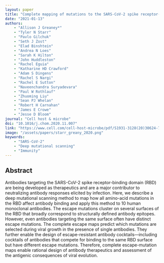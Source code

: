 ```yaml
---
layout: paper
title: "Complete mapping of mutations to the SARS-CoV-2 spike receptor-binding domain that escape antibody recognition"
date: "2021-01-13"
authors: 
    - "Allison J Greaney*"
    - "Tyler N Starr"
    - "Pavlo Gilchuk"
    - "Seth J Zost"
    - "Elad Binshtein"
    - "Andrea N Loes"
    - "Sarah K Hilton"
    - "John Huddleston"
    - "Rachel Eguia"
    - "Katharine HD Crawford"
    - "Adam S Dingens"
    - "Rachel S Nargi"
    - "Rachel E Sutton"
    - "Naveenchandra Suryadevara"
    - "Paul W Rothlauf"
    - "Zhuoming Liu"
    - "Sean PJ Whelan"
    - "Robert H Carnahan"
    - "James E Crowe"
    - "Jesse D Bloom"
journal: "Cell host & microbe"
doi: "10.1016/j.chom.2020.11.007"
link: "https://www.cell.com/cell-host-microbe/pdf/S1931-3128(20)30624-7.pdf"
image: "/assets/papers/starr_greany_2020.png"
keywords:
    - "SARS-CoV-2"
    - "Deep mutational scanning"
    - "Immunity"
---
```


## Abstract

Antibodies targeting the SARS-CoV-2 spike receptor-binding domain (RBD) are being developed as therapeutics and are a major contributor to neutralizing antibody responses elicited by infection. Here, we describe a deep mutational scanning method to map how all amino-acid mutations in the RBD affect antibody binding and apply this method to 10 human monoclonal antibodies. The escape mutations cluster on several surfaces of the RBD that broadly correspond to structurally defined antibody epitopes. However, even antibodies targeting the same surface often have distinct escape mutations. The complete escape maps predict which mutations are selected during viral growth in the presence of single antibodies. They further enable the design of escape-resistant antibody cocktails—including cocktails of antibodies that compete for binding to the same RBD surface but have different escape mutations. Therefore, complete escape-mutation maps enable rational design of antibody therapeutics and assessment of the antigenic consequences of viral evolution.
